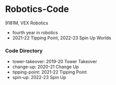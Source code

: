 # Robotics-Code
9181M, VEX Robotics
- fourth year in robotics
- 2021-22 Tipping Point, 2022-23 Spin Up Worlds 

### Code Directory
- tower-takeover: 2019-20 Tower Takeover
- change-up: 2020-21 Change Up
- tipping-point: 2021-22 Tipping Point
- spin-up: 2022-23 Spin Up
